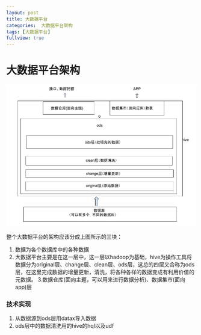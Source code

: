 ```yaml
---
layout: post
title: 大数据平台
categories:  大数据平台架构
tags: [大数据平台]
fullview: true
---
```


# 大数据平台架构
<img src='./img/bigdata.png'>

整个大数据平台的架构应该分成上图所示的三块：
  1. 数据为各个数据库中的各种数据
  2. 大数据平台主要是在这一层中，这一层以hadoop为基础，hive为操作工具将数据分为original层、change层、clean层、ods层，这总的四层又合称为ods层，在这里完成数据的增量更新，清洗，将各种各样的数据变成有利用价值的元数据。
  3.数据仓库(面向主题，可以用来进行数据分析)、数据集市(面向app)层

### 技术实现
1. 从数据源到ods层用datax导入数据
2. ods层中的数据清洗用的hive的hql以及udf
